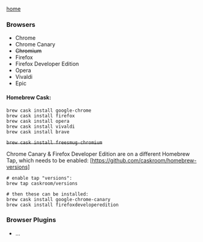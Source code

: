 [home](index.md)

### Browsers
- Chrome
- Chrome Canary
- ~~Chromium~~
- Firefox
- Firefox Developer Edition
- Opera
- Vivaldi
- Epic

#### Homebrew Cask:

```
brew cask install google-chrome
brew cask install firefox
brew cask install opera
brew cask install vivaldi
brew cask install brave
```
~~`brew cask install freesmug-chromium`~~

Chrome Canary & Firefox Developer Edition are on a different Homebrew Tap, which needs to be enabled:
[https://github.com/caskroom/homebrew-versions]

```
# enable tap "versions":
brew tap caskroom/versions

# then these can be installed:
brew cask install google-chrome-canary
brew cask install firefoxdeveloperedition
```

### Browser Plugins
- ...
